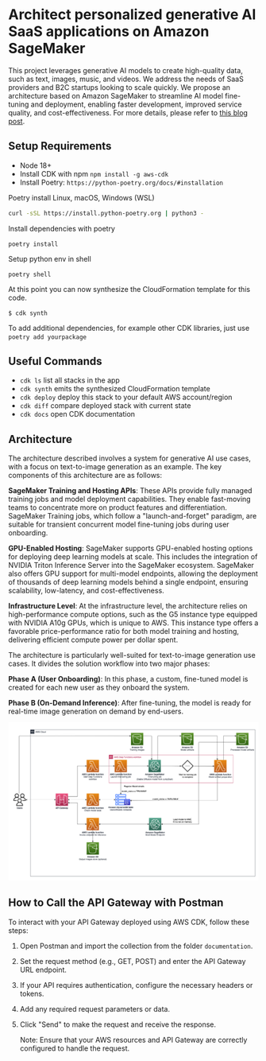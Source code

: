 
# Architect personalized generative AI SaaS applications on Amazon SageMaker
This project leverages generative AI models to create high-quality data, such as text, images, music, and videos. We address the needs of SaaS providers and B2C startups looking to scale quickly. We propose an architecture based on Amazon SageMaker to streamline AI model fine-tuning and deployment, enabling faster development, improved service quality, and cost-effectiveness. For more details, please refer to [this blog post](https://aws.amazon.com/blogs/machine-learning/architect-personalized-generative-ai-saas-applications-on-amazon-sagemaker/).
## Setup Requirements

* Node 18+
* Install CDK with npm `npm install -g aws-cdk`
* Install Poetry: `https://python-poetry.org/docs/#installation`

Poetry install Linux, macOS, Windows (WSL)

```bash
curl -sSL https://install.python-poetry.org | python3 -
```

Install dependencies with poetry

```
poetry install
```

Setup python env in shell

```
poetry shell
```

At this point you can now synthesize the CloudFormation template for this code.

```
$ cdk synth
```

To add additional dependencies, for example other CDK libraries, just use `poetry add yourpackage`

## Useful Commands

 * `cdk ls`          list all stacks in the app
 * `cdk synth`       emits the synthesized CloudFormation template
 * `cdk deploy`      deploy this stack to your default AWS account/region
 * `cdk diff`        compare deployed stack with current state
 * `cdk docs`        open CDK documentation

## Architecture

The architecture described involves a system for generative AI use cases, with a focus on text-to-image generation as an example. The key components of this architecture are as follows:

**SageMaker Training and Hosting APIs**: These APIs provide fully managed training jobs and model deployment capabilities. They enable fast-moving teams to concentrate more on product features and differentiation. SageMaker Training jobs, which follow a "launch-and-forget" paradigm, are suitable for transient concurrent model fine-tuning jobs during user onboarding.

**GPU-Enabled Hosting**: SageMaker supports GPU-enabled hosting options for deploying deep learning models at scale. This includes the integration of NVIDIA Triton Inference Server into the SageMaker ecosystem. SageMaker also offers GPU support for multi-model endpoints, allowing the deployment of thousands of deep learning models behind a single endpoint, ensuring scalability, low-latency, and cost-effectiveness.

**Infrastructure Level**: At the infrastructure level, the architecture relies on high-performance compute options, such as the G5 instance type equipped with NVIDIA A10g GPUs, which is unique to AWS. This instance type offers a favorable price-performance ratio for both model training and hosting, delivering efficient compute power per dollar spent.

The architecture is particularly well-suited for text-to-image generation use cases. It divides the solution workflow into two major phases:

**Phase A (User Onboarding)**: In this phase, a custom, fine-tuned model is created for each new user as they onboard the system.

**Phase B (On-Demand Inference)**: After fine-tuning, the model is ready for real-time image generation on demand by end-users.

![](documentation/architecture.png)

## How to Call the API Gateway with Postman

To interact with your API Gateway deployed using AWS CDK, follow these steps:

1. Open Postman and import the collection from the folder ```documentation```.

2. Set the request method (e.g., GET, POST) and enter the API Gateway URL endpoint.

3. If your API requires authentication, configure the necessary headers or tokens.

4. Add any required request parameters or data.

5. Click "Send" to make the request and receive the response.

   Note: Ensure that your AWS resources and API Gateway are correctly configured to handle the request.
